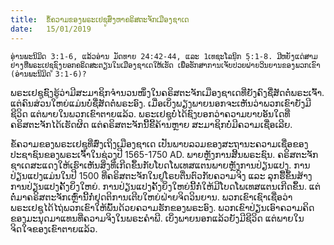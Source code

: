 ```yaml
---
title:  ຂໍ້ຄວາມຂອງພຣະເຢຊູສົ່ງຫາຄຣິສຕະຈັກເມືອງຊາເດ
date:   15/01/2019
---
```


`ອ່ານພະນິມິດ 3:1-6, ແລ້ວອ່ານ ມັດທາຍ 24:42-44, ແລະ 1ເທຊະໂລນິກ 5:1-8. ມີຫຍັງແດ່ສາມຢ່າງທີ່ພຣະເຢຊູຊົງບອກຄຣິດສະຕຽນໃນເມືອງຊາເດໃຫ້ເຮັດ ເພື່ອຮັກສາການເຈັບປ່ວຍຝ່າຍວິນຍານຂອງພວກເຂົາ (ອ່ານພະນິມິດ 3:1-6)?` 

ພຣະເຢຊູຊົົງຮູ້ວ່າມີສະມາຊິກຈໍານວນໜຶ່ງໃນຄຣິສຕະຈັກເມືອງຊາເດທີ່ຍັງຄົງຊື່ສັດຕໍ່ພຣະເຈົ້າ. ແຕ່ຄົນສ່ວນໃຫຍ່ແມ່ນບໍ່ຊື່ສັດຕໍ່ພຣະອົງ. ເມື່ອເບິ່ງພຽງພາຍນອກຈະເຫັນວ່າພວກເຂົາຍັງມີຊີວິດ ແຕ່ພາຍໃນພວກເຂົາຕາຍແລ້ວ. ພຣະເຢຊູບໍ່ໄດ້ຊົງບອກວ່າຄວາມບາບອັນໃດທີ່ຄຣິສຕະຈັກໄດ້ເຮັດຜິດ ແຕ່ຄຣິສຕະຈັກນີ້ຂີ້ຄ້ານຫຼາຍ ສະມາຊິກບໍ່ມີຄວາມເຊື່ອເລີຍ.

ຂໍ້ຄວາມຂອງພຣະເຢຊູທີ່ສົ່ງເຖິງເມືອງຊາເດ ເປັນພາບລວມຂອງສະຖານະຄວາມເຊື່ອຂອງປະຊາຊົນຂອງພຣະເຈົ້າໃນຊ່ວງປີ 1565-1750 AD. ພາຍຫຼັງການສີ້ນພຣະຊົນ. ຄຣິສຕະຈັກຊາເດສະແດງໃຫ້ເຮົາເຫັນສິ່ງທີ່ເກີດຂຶ້ນກັບໂບດໂພເທສແຕນພາຍຫຼັງການປ່ຽນແປງ. ການປ່ຽນແປງແມ່ນໃນປີ 1500 ທີ່ຄຣິສຕະຈັກໃນຢູໂຣບຕື່ນຕົວກັບຄວາມຈິງ ແລະ ລຸກຮື້ຂຶ້ນສ້າງການປ່ຽນແປງຄັ້ງຍິ່ງໃຫຍ່. ການປ່ຽນແປງຄັ້ງຍິ່ງໃຫຍ່ນີ້ກໍ່ໃຫ້ມີໂບດໂພເທສແຕນເກີດຂຶ້ນ. ແຕ່ຕໍ່ມາຄຣິສຕະຈັກເຫຼົ່ານີ້ກໍ່ຢຸດຕິການເຕີບໃຫຍ່ຝ່າຍຈິດວິນຍານ. ພວກເຂົາເຊົາເຊື່ອວ່າ ພຣະເຢຊູໄດ້ໄຖ່ພວກເຂົາໃຫ້ພົ້ນດ້ວຍຄວາມຮັກຂອງພຣະອົງ. ພວກເຂົາປ່ຽນເອົາຄວາມຄິດຂອງມະນຸດມາແທນທີ່ຄວາມຈິງໃນພຣະຄໍາພີ. ເບິ່ງພາຍນອກແລ້ວຍັງມີຊີວິດ ແຕ່ພາຍໃນຈິດໃຈຂອງເຂົາຕາຍແລ້ວ.